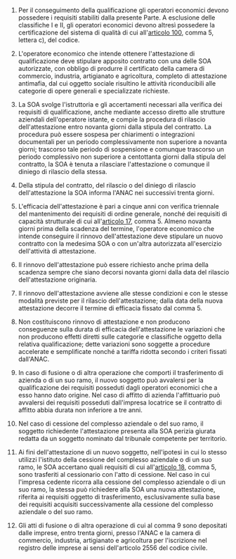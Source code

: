 1. Per il conseguimento della qualificazione gli operatori economici devono possedere i requisiti stabiliti dalla presente Parte. A esclusione delle classifiche I e II, gli operatori economici devono altresì possedere la certificazione del sistema di qualità di cui all'[articolo 100](/articolo-100/2), comma 5, lettera c), del codice.

2. L'operatore economico che intende ottenere l'attestazione di qualificazione deve stipulare apposito contratto con una delle SOA autorizzate, con obbligo di produrre il certificato della camera di commercio, industria, artigianato e agricoltura, completo di attestazione antimafia, dal cui oggetto sociale risultino le attività riconducibili alle categorie di opere generali e specializzate richieste.

3. La SOA svolge l'istruttoria e gli accertamenti necessari alla verifica dei requisiti di qualificazione, anche mediante accesso diretto alle strutture aziendali dell'operatore istante, e compie la procedura di rilascio dell'attestazione entro novanta giorni dalla stipula del contratto. La procedura può essere sospesa per chiarimenti o integrazioni documentali per un periodo complessivamente non superiore a novanta giorni; trascorso tale periodo di sospensione e comunque trascorso un periodo complessivo non superiore a centottanta giorni dalla stipula del contratto, la SOA è tenuta a rilasciare l'attestazione o comunque il diniego di rilascio della stessa.

4. Della stipula del contratto, del rilascio o del diniego di rilascio dell'attestazione la SOA informa l'ANAC nei successivi trenta giorni.

5. L'efficacia dell'attestazione è pari a cinque anni con verifica triennale del mantenimento dei requisiti di ordine generale, nonché dei requisiti di capacità strutturale di cui all'[articolo 17](/allegato-2.12-articolo-17/2), comma 5. Almeno novanta giorni prima della scadenza del termine, l'operatore economico che intende conseguire il rinnovo dell'attestazione deve stipulare un nuovo contratto con la medesima SOA o con un'altra autorizzata all'esercizio dell'attività di attestazione.

6. Il rinnovo dell'attestazione può essere richiesto anche prima della scadenza sempre che siano decorsi novanta giorni dalla data del rilascio dell'attestazione originaria.

7. Il rinnovo dell'attestazione avviene alle stesse condizioni e con le stesse modalità previste per il rilascio dell'attestazione; dalla data della nuova attestazione decorre il termine di efficacia fissato dal comma 5.

8. Non costituiscono rinnovo di attestazione e non producono conseguenze sulla durata di efficacia dell'attestazione le variazioni che non producono effetti diretti sulle categorie e classifiche oggetto della relativa qualificazione; dette variazioni sono soggette a procedure accelerate e semplificate nonché a tariffa ridotta secondo i criteri fissati dall'ANAC.

9. In caso di fusione o di altra operazione che comporti il trasferimento di azienda o di un suo ramo, il nuovo soggetto può avvalersi per la qualificazione dei requisiti posseduti dagli operatori economici che a esso hanno dato origine. Nel caso di affitto di azienda l'affittuario può avvalersi dei requisiti posseduti dall'impresa locatrice se il contratto di affitto abbia durata non inferiore a tre anni.

10. Nel caso di cessione del complesso aziendale o del suo ramo, il soggetto richiedente l'attestazione presenta alla SOA perizia giurata redatta da un soggetto nominato dal tribunale competente per territorio.

11. Ai fini dell'attestazione di un nuovo soggetto, nell'ipotesi in cui lo stesso utilizzi l'istituto della cessione del complesso aziendale o di un suo ramo, le SOA accertano quali requisiti di cui all'[articolo 18](/allegato-2.12-articolo-18/1), comma 5, sono trasferiti al cessionario con l'atto di cessione. Nel caso in cui l'impresa cedente ricorra alla cessione del complesso aziendale o di un suo ramo, la stessa può richiedere alla SOA una nuova attestazione, riferita ai requisiti oggetto di trasferimento, esclusivamente sulla base dei requisiti acquisiti successivamente alla cessione del complesso aziendale o del suo ramo.

12. Gli atti di fusione o di altra operazione di cui al comma 9 sono depositati dalle imprese, entro trenta giorni, presso l'ANAC e la camera di commercio, industria, artigianato e agricoltura per l'iscrizione nel registro delle imprese ai sensi dell'articolo 2556 del codice civile.